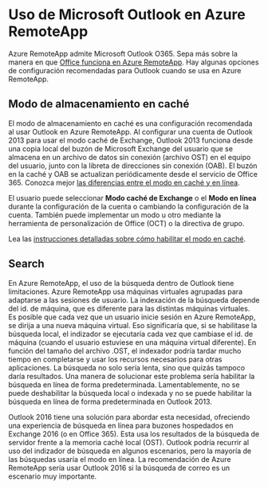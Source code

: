 <properties
    pageTitle="Uso de Outlook en Azure RemoteApp | Microsoft Azure" 
    description="Aprenda a configurar y usar Outlook en Azure RemoteApp | Microsoft Azure"
    services="remoteapp"
    documentationCenter=""
    authors="pavithir"
    manager="mbaldwin" />

<tags
    ms.service="remoteapp"
    ms.workload="compute"
    ms.tgt_pltfrm="na"
    ms.devlang="na"
    ms.topic="hero-article"
    ms.date="02/25/2016"
    ms.author="elizapo" />

# Uso de Microsoft Outlook en Azure RemoteApp

Azure RemoteApp admite Microsoft Outlook O365. Sepa más sobre la manera en que [Office funciona en Azure RemoteApp](remoteapp-officesubscription.md). Hay algunas opciones de configuración recomendadas para Outlook cuando se usa en Azure RemoteApp.

## Modo de almacenamiento en caché
El modo de almacenamiento en caché es una configuración recomendada al usar Outlook en Azure RemoteApp. Al configurar una cuenta de Outlook 2013 para usar el modo caché de Exchange, Outlook 2013 funciona desde una copia local del buzón de Microsoft Exchange del usuario que se almacena en un archivo de datos sin conexión (archivo OST) en el equipo del usuario, junto con la libreta de direcciones sin conexión (OAB). El buzón en la caché y OAB se actualizan periódicamente desde el servicio de Office 365. Conozca mejor [las diferencias entre el modo en caché y en línea](https://technet.microsoft.com/library/jj683103.aspx).

El usuario puede seleccionar **Modo caché de Exchange** o el **Modo en línea** durante la configuración de la cuenta o cambiando la configuración de la cuenta. También puede implementar un modo u otro mediante la herramienta de personalización de Office (OCT) o la directiva de grupo.

Lea las [instrucciones detalladas sobre cómo habilitar el modo en caché](https://technet.microsoft.com/library/c6f4cad9-c918-420e-bab3-8b49e1885034#proc).

## Search
En Azure RemoteApp, el uso de la búsqueda dentro de Outlook tiene limitaciones. Azure RemoteApp usa máquinas virtuales agrupadas para adaptarse a las sesiones de usuario. La indexación de la búsqueda depende del id. de máquina, que es diferente para las distintas máquinas virtuales. Es posible que cada vez que un usuario inicie sesión en Azure RemoteApp, se dirija a una nueva máquina virtual. Eso significaría que, si se habilitase la búsqueda local, el indizador se ejecutaría cada vez que cambiase el id. de máquina (cuando el usuario estuviese en una máquina virtual diferente). En función del tamaño del archivo .OST, el indexador podría tardar mucho tiempo en completarse y usar los recursos necesarios para otras aplicaciones. La búsqueda no solo sería lenta, sino que quizás tampoco daría resultados. Una manera de solucionar este problema sería habilitar la búsqueda en línea de forma predeterminada. Lamentablemente, no se puede deshabilitar la búsqueda local o indexada y no se puede habilitar la búsqueda en línea de forma predeterminada en Outlook 2013.

Outlook 2016 tiene una solución para abordar esta necesidad, ofreciendo una experiencia de búsqueda en línea para buzones hospedados en Exchange 2016 (o en Office 365). Esta usa los resultados de la búsqueda de servidor frente a la memoria caché local (OST). Outlook podría recurrir al uso del indizador de búsqueda en algunos escenarios, pero la mayoría de las búsquedas usaría el modo en línea. La recomendación de Azure RemoteApp sería usar Outlook 2016 si la búsqueda de correo es un escenario muy importante.

<!---HONumber=AcomDC_0302_2016-->